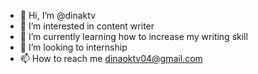 - 👋 Hi, I’m @dinaktv
- 👀 I’m interested in content writer
- 🌱 I’m currently learning how to increase my writing skill
- 💞️ I’m looking to internship
- 📫 How to reach me dinaoktv04@gmail.com

<!---
dinaktv/dinaktv is a ✨ special ✨ repository because its `README.md` (this file) appears on your GitHub profile.
You can click the Preview link to take a look at your changes.
--->
